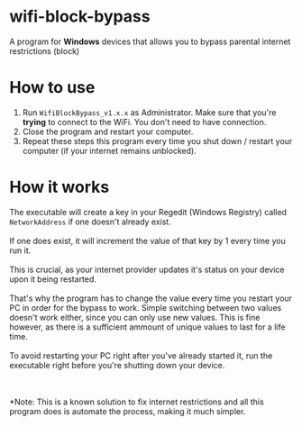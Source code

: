 # wifi-block-bypass
A program for **Windows** devices that allows you to bypass parental internet restrictions (block)

# How to use
1. Run `WifiBlockBypass_v1.x.x` as Administrator. Make sure that you're **trying** to connect to the WiFi. You don't need to have connection.
2. Close the program and restart your computer.
3. Repeat these steps this program every time you shut down / restart your computer (if your internet remains unblocked).

# How it works
The executable will create a key in your Regedit (Windows Registry) called `NetworkAddress` if one doesn't already exist.<br /><br />
If one does exist, it will increment the value of that key by 1 every time you run it.<br /><br />
This is crucial, as your internet provider updates it's status on your device upon it being restarted.<br /><br />
That's why the program has to change the value every time you restart your PC in order for the bypass to work. Simple switching between two values doesn't work either, since you can only use new values. This is fine however, as there is a sufficient ammount of unique values to last for a life time.<br /><br />
To avoid restarting your PC right after you've already started it, run the executable right before you're shutting down your device.<br /><br /><br />

*Note: This is a known solution to fix internet restrictions and all this program does is automate the process, making it much simpler.
